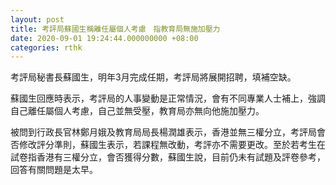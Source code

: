 ```yaml
---
layout: post
title: 考評局蘇國生稱離任屬個人考慮　指教育局無施加壓力
date: 2020-09-01 19:24:44.000000000 +08:00
categories: rthk
---
```


考評局秘書長蘇國生，明年3月完成任期，考評局將展開招聘，填補空缺。

蘇國生回應時表示，考評局的人事變動是正常情況，會有不同專業人士補上，強調自己離任屬個人考慮，自己並無受壓，教育局亦無向他施加壓力。

被問到行政長官林鄭月娥及教育局局長楊潤雄表示，香港並無三權分立，考評局會否修改評分準則，蘇國生表示，若課程無改動，考評亦不需要更改。至於若考生在試卷指香港有三權分立，會否獲得分數，蘇國生說，目前仍未有試題及評卷參考，回答有關問題是太早。
